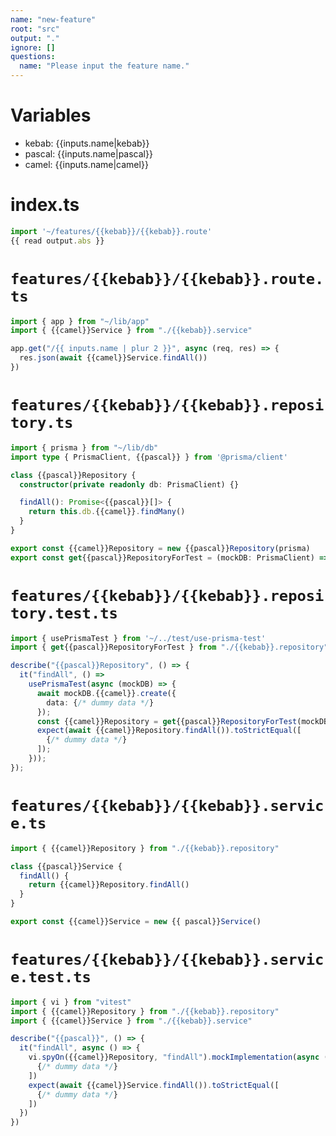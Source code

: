 ```yaml
---
name: "new-feature"
root: "src"
output: "."
ignore: []
questions:
  name: "Please input the feature name."
---
```


# Variables

- kebab: {{inputs.name|kebab}}
- pascal: {{inputs.name|pascal}}
- camel: {{inputs.name|camel}}

# index.ts

```typescript
import '~/features/{{kebab}}/{{kebab}}.route'
{{ read output.abs }}
```

# `features/{{kebab}}/{{kebab}}.route.ts`

```typescript
import { app } from "~/lib/app"
import { {{camel}}Service } from "./{{kebab}}.service"

app.get("/{{ inputs.name | plur 2 }}", async (req, res) => {
  res.json(await {{camel}}Service.findAll())
})

```

# `features/{{kebab}}/{{kebab}}.repository.ts`

```typescript
import { prisma } from "~/lib/db"
import type { PrismaClient, {{pascal}} } from '@prisma/client'

class {{pascal}}Repository {
  constructor(private readonly db: PrismaClient) {}

  findAll(): Promise<{{pascal}}[]> {
    return this.db.{{camel}}.findMany()
  }
}

export const {{camel}}Repository = new {{pascal}}Repository(prisma)
export const get{{pascal}}RepositoryForTest = (mockDB: PrismaClient) => new {{pascal}}Repository(mockDB);

```

# `features/{{kebab}}/{{kebab}}.repository.test.ts`

```typescript
import { usePrismaTest } from '~/../test/use-prisma-test'
import { get{{pascal}}RepositoryForTest } from "./{{kebab}}.repository"

describe("{{pascal}}Repository", () => {
  it("findAll", () =>
    usePrismaTest(async (mockDB) => {
      await mockDB.{{camel}}.create({
        data: {/* dummy data */}
      });
      const {{camel}}Repository = get{{pascal}}RepositoryForTest(mockDB)
      expect(await {{camel}}Repository.findAll()).toStrictEqual([
        {/* dummy data */}
      ]);
    }));
});


```

# `features/{{kebab}}/{{kebab}}.service.ts`

```typescript
import { {{camel}}Repository } from "./{{kebab}}.repository"

class {{pascal}}Service {
  findAll() {
    return {{camel}}Repository.findAll()
  }
}

export const {{camel}}Service = new {{ pascal}}Service()
```

# `features/{{kebab}}/{{kebab}}.service.test.ts`

```typescript
import { vi } from "vitest"
import { {{camel}}Repository } from "./{{kebab}}.repository"
import { {{camel}}Service } from "./{{kebab}}.service"

describe("{{pascal}}", () => {
  it("findAll", async () => {
    vi.spyOn({{camel}}Repository, "findAll").mockImplementation(async () => [
      {/* dummy data */}
    ])
    expect(await {{camel}}Service.findAll()).toStrictEqual([
      {/* dummy data */}
    ])
  })
})
```
